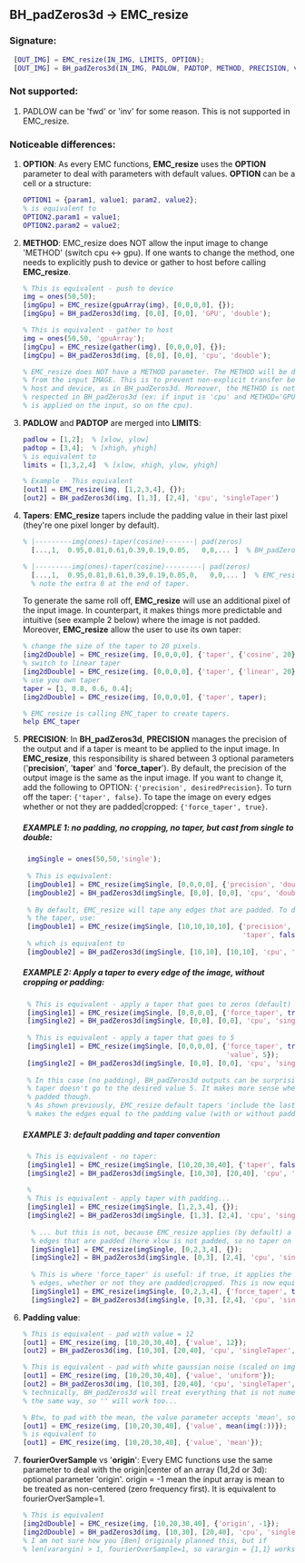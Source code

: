## BH_padZeros3d &rarr; EMC_resize
### Signature:
```matlab
 [OUT_IMG] = EMC_resize(IN_IMG, LIMITS, OPTION);
 [OUT_IMG] = BH_padZeros3d(IN_IMG, PADLOW, PADTOP, METHOD, PRECISION, varargin);
```

### Not supported:
1.  PADLOW can be 'fwd' or 'inv' for some reason. This is not supported in EMC_resize.

### Noticeable differences:
1. **OPTION**:
  As every EMC functions, **EMC_resize** uses the **OPTION** parameter to deal with parameters with default values. **OPTION** can be a cell or a structure:
	 ```matlab
	 OPTION1 = {param1, value1; param2, value2};
	 % is equivalent to
	 OPTION2.param1 = value1;
	 OPTION2.param2 = value2;
     ```
     
2. **METHOD**:
  EMC_resize does NOT allow the input image to change 'METHOD' (switch cpu <-> gpu). If one wants to change the method, one needs to explicitly push to device or gather to host before calling **EMC_resize**. 
	 ```matlab
	 % This is equivalent - push to device
	 img = ones(50,50);
	 [imgGpu] = EMC_resize(gpuArray(img), [0,0,0,0], {});
	 [imgGpu] = BH_padZeros3d(img, [0,0], [0,0], 'GPU', 'double');
	 
	 % This is equivalent - gather to host
	 img = ones(50,50, 'gpuArray');
	 [imgCpu] = EMC_resize(gather(img), [0,0,0,0], {});
	 [imgCpu] = BH_padZeros3d(img, [0,0], [0,0], 'cpu', 'double');
	 
	 % EMC_resize does NOT have a METHOD parameter. The METHOD will be deduced
	 % from the input IMAGE. This is to prevent non-explicit transfer between
	 % host and device, as in BH_padZeros3d. Moreover, the METHOD is not necessary
	 % respected in BH_padZeros3d (ex: if input is 'cpu' and METHOD='GPU', the taper
	 % is applied on the input, so on the cpu).
   ```

3. **PADLOW** and **PADTOP** are merged into **LIMITS**:
	 ```matlab
	 padlow = [1,2];  % [xlow, ylow]
	 padtop = [3,4];  % [xhigh, yhigh]
	 % is equivalent to
	 limits = [1,3,2,4]  % [xlow, xhigh, ylow, yhigh]
	 
	% Example - This equivalent
	 [out1] = EMC_resize(img, [1,2,3,4], {});
	 [out2] = BH_padZeros3d(img, [1,3], [2,4], 'cpu', 'singleTaper')
   ```

4. **Tapers**:
  **EMC_resize** tapers include the padding value in their last pixel (they're one pixel longer by default).
	 ```matlab
	 % |---------img(ones)-taper(cosine)-------| pad(zeros)
	   [...,1,  0.95,0.81,0.61,0.39,0.19,0.05,   0,0,... ]  % BH_padZeros3d
	 
	 % |---------img(ones)-taper(cosine)---------| pad(zeros)
	   [...,1,  0.95,0.81,0.61,0.39,0.19,0.05,0,   0,0,... ]  % EMC_resize
	   % note the extra 0 at the end of taper.
     ```
	To generate the same roll off, **EMC_resize** will use an additional pixel of the input image. In counterpart, it makes things more predictable and intuitive (see example 2 below) where the image is not padded. Moreover, **EMC_resize** allow the user to use its own taper:
	 ```matlab
	 % change the size of the taper to 20 pixels.
	 [img2dDouble] = EMC_resize(img, [0,0,0,0], {'taper', {'cosine', 20}});
	 % switch to linear taper
	 [img2dDouble] = EMC_resize(img, [0,0,0,0], {'taper', {'linear', 20}});
	 % use you own taper
	 taper = [1, 0.8, 0.6, 0.4];
	 [img2dDouble] = EMC_resize(img, [0,0,0,0], {'taper', taper);
	 
	 % EMC_resize is calling EMC_taper to create tapers.
	 help EMC_taper
   ```

5. **PRECISION**:
  In **BH_padZeros3d**, **PRECISION** manages the precision of the output and if a taper is meant to be applied to the input image. In  **EMC_resize**, this responsibility is shared between 3 optional parameters ('**precision**', '**taper**' and '**force_taper**'). By default, the precision of the output image is the same as the input image. If you want to change it, add the following to OPTION: ```{'precision', desiredPrecision}```. To turn off the taper: ```{'taper', false}```. To tape the image on every edges whether or not they are padded|cropped: ```{'force_taper', true}```.
   #####  EXAMPLE 1: no padding, no cropping, no taper, but cast from single to double:
   ```matlab
	imgSingle = ones(50,50,'single');
	
	% This is equivalent:
	[imgDouble1] = EMC_resize(imgSingle, [0,0,0,0], {'precision', 'double'});
	[imgDouble2] = BH_padZeros3d(imgSingle, [0,0], [0,0], 'cpu', 'double');
	
	% By default, EMC_resize will tape any edges that are padded. To deactivate
	% the taper, use:
	[imgDouble1] = EMC_resize(imgSingle, [10,10,10,10], {'precision', 'double'; ...
	                                                     'taper', false});
	% which is equivalent to
	[imgDouble2] = BH_padZeros3d(imgSingle, [10,10], [10,10], 'cpu', 'double');
   ```

   #####  EXAMPLE 2: Apply a taper to every edge of the image, without cropping or padding:
   ```matlab
	% This is equivalent - apply a taper that goes to zeros (default)
	[imgSingle1] = EMC_resize(imgSingle, [0,0,0,0], {'force_taper', true});
	[imgSingle2] = BH_padZeros3d(imgSingle, [0,0], [0,0], 'cpu', 'singleTaper');
	 
	% This is equivalent - apply a taper that goes to 5
	[imgSingle1] = EMC_resize(imgSingle, [0,0,0,0], {'force_taper', true});
	                                                 'value', 5});
	[imgSingle2] = BH_padZeros3d(imgSingle, [0,0], [0,0], 'cpu', 'singleTaper', 5);
	
	% In this case (no padding), BH_padZeros3d outputs can be surprising because the 
	% taper doesn't go to the desired value 5. It makes more sense when the image is
	% padded though.
	% As shown previously, EMC_resize default tapers 'include the last pixel', which
	% makes the edges equal to the padding value (with or without padding|cropping).
   ```

   #####  EXAMPLE 3: default padding and taper convention
   ```matlab
	% This is equivalent - no taper:
	[imgSingle1] = EMC_resize(imgSingle, [10,20,30,40], {'taper', false});
	[imgSingle2] = BH_padZeros3d(imgSingle, [10,30], [20,40], 'cpu', 'single');
	
	% 
	% This is equivalent - apply taper with padding...
	[imgSingle1] = EMC_resize(imgSingle, [1,2,3,4], {});
	[imgSingle2] = BH_padZeros3d(imgSingle, [1,3], [2,4], 'cpu', 'singleTaper')
	 
	 % ... but this is not, because EMC_resize applies (by default) a taper only to the
	 % edges that are padded (here xlow is not padded, so no taper on this side).
	 [imgSingle1] = EMC_resize(imgSingle, [0,2,3,4], {});
	 [imgSingle2] = BH_padZeros3d(imgSingle, [0,3], [2,4], 'cpu', 'singleTaper')
	 
	 % This is where 'force_taper' is useful: if true, it applies the taper to every
	 % edges, whether or not they are padded|cropped. This is now equivalent:
	 [imgSingle1] = EMC_resize(imgSingle, [0,2,3,4], {'force_taper', true});
	 [imgSingle2] = BH_padZeros3d(imgSingle, [0,3], [2,4], 'cpu', 'singleTaper')
    ```

6. **Padding value**:
	 ```matlab
	 % This is equivalent - pad with value = 12
	 [out1] = EMC_resize(img, [10,20,30,40], {'value', 12});
	 [out2] = BH_padZeros3d(img, [10,30], [20,40], 'cpu', 'singleTaper', 12);
	 
	 % This is equivalent - pad with white gaussian noise (scaled on img mean and std)
	 [out1] = EMC_resize(img, [10,20,30,40], {'value', 'uniform'});
	 [out2] = BH_padZeros3d(img, [10,30], [20,40], 'cpu', 'singleTaper', 'uniform');
	 % technically, BH_padZeros3d will treat everything that is not numeric
	 % the same way, so '' will work too...
	 
	 % Btw, to pad with the mean, the value parameter accepts 'mean', so
	 [out1] = EMC_resize(img, [10,20,30,40], {'value', mean(img(:))});
	 % is equivalent to
	 [out1] = EMC_resize(img, [10,20,30,40], {'value', 'mean'});
   ```


7. **fourierOverSample** vs '**origin**':
  Every EMC functions use the same parameter to deal with the origin|center of an array (1d,2d or 3d): optional parameter 'origin'. origin = -1 mean the input array is mean to be treated as non-centered (zero frequency first). It is equivalent to fourierOverSample=1.
	 ```matlab
	 % This is equivalent
	 [img2dDouble] = EMC_resize(img, [10,20,30,40], {'origin', -1});
	 [img2dDouble] = BH_padZeros3d(img, [10,30], [20,40], 'cpu', 'singleTaper', 1,1);
	 % I am not sure how you [Ben] originaly planned this, but if 
	 % len(varargin) > 1, fourierOverSample=1, so varargin = {1,1} works.
   ```
